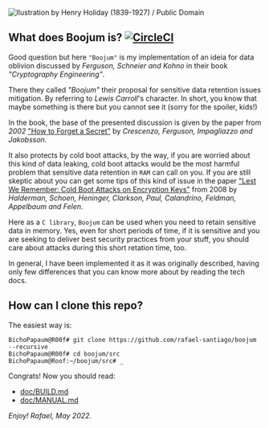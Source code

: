 ![Ilustration by Henry Holiday (1839-1927) / Public Domain](https://github.com/rafael-santiago/boojum/blob/main/etc/boojum_by_henry_holiday.png "Ilustration by Henry Holiday (1839-1927) / Public Domain")

## What does Boojum is? [![CircleCI](https://circleci.com/gh/rafael-santiago/boojum/tree/main.svg?style=svg)](https://circleci.com/gh/rafael-santiago/boojum/tree/main)

Good question but here ``"Boojum"`` is my implementation of an ideia for data oblivion
discussed by *Ferguson, Schneier and Kohno* in their book *"Cryptography Engineering"*.

There they called *"Boojum"* their proposal for sensitive data retention issues mitigation.
By referring to *Lewis Carroll*'s character. In short, you know that maybe something is
there but you cannot see it (sorry for the spoiler, kids!)

In the book, the base of the presented discussion is given by the paper from *2002*
["How to Forget a Secret"](https://link.springer.com/chapter/10.1007/3-540-49116-3_47)
by *Crescenzo, Ferguson, Impagliazzo and Jakobsson*.

It also protects by cold boot attacks, by the way, if you are worried about
this kind of data leaking, cold boot attacks would be the most harmful problem
that sensitive data retention in ``RAM`` can call on you. If you are still skeptic
about you can get some tips of this kind of issue in the paper
["Lest We Remember: Cold Boot Attacks on Encryption Keys"](http://citpsite.s3.amazonaws.com/wp-content/uploads/2019/01/23195456/halderman.pdf)
from 2008 by *Halderman, Schoen, Heninger, Clarkson, Paul, Calandrino, Feldman, Appelbaum and Felen*.

Here as a ``C library``, ``Boojum`` can be used when you need to retain sensitive
data in memory. Yes, even for short periods of time, if it is sensitive and you
are seeking to deliver best security practices from your stuff, you should care
about attacks during this short retation time, too.

In general, I have been implemented it as it was originally described, having
only few differences that you can know more about by reading the tech docs.

## How can I clone this repo?

The easiest way is:

```
BichoPapaum@R00f# git clone https://github.com/rafael-santiago/boojum --recursive
BichoPapaum@R00f# cd boojum/src
BichoPapaum@Roof:~/boojum/src# _
```

Congrats! Now you should read:

- [doc/BUILD.md](https://github.com/rafael-santiago/boojum/blob/main/doc/BUILD.md)
- [doc/MANUAL.md](https://github.com/rafael-santiago/boojum/blob/main/doc/MANUAL.md)

*Enjoy!
Rafael, May 2022.*

